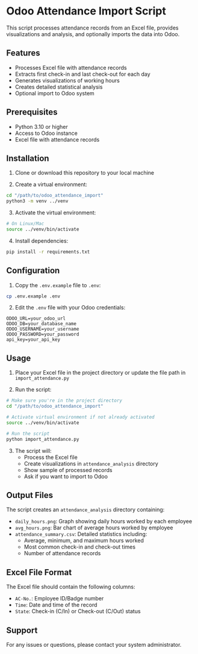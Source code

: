 # Odoo Attendance Import Script

This script processes attendance records from an Excel file, provides visualizations and analysis, and optionally imports the data into Odoo.

## Features

- Processes Excel file with attendance records
- Extracts first check-in and last check-out for each day
- Generates visualizations of working hours
- Creates detailed statistical analysis
- Optional import to Odoo system

## Prerequisites

- Python 3.10 or higher
- Access to Odoo instance
- Excel file with attendance records

## Installation

1. Clone or download this repository to your local machine

2. Create a virtual environment:
```bash
cd "/path/to/odoo_attendance_import"
python3 -m venv ../venv
```

3. Activate the virtual environment:
```bash
# On Linux/Mac
source ../venv/bin/activate
```

4. Install dependencies:
```bash
pip install -r requirements.txt
```

## Configuration

1. Copy the `.env.example` file to `.env`:
```bash
cp .env.example .env
```

2. Edit the `.env` file with your Odoo credentials:
```
ODOO_URL=your_odoo_url
ODOO_DB=your_database_name
ODOO_USERNAME=your_username
ODOO_PASSWORD=your_password
api_key=your_api_key
```

## Usage

1. Place your Excel file in the project directory or update the file path in `import_attendance.py`

2. Run the script:
```bash
# Make sure you're in the project directory
cd "/path/to/odoo_attendance_import"

# Activate virtual environment if not already activated
source ../venv/bin/activate

# Run the script
python import_attendance.py
```

3. The script will:
   - Process the Excel file
   - Create visualizations in `attendance_analysis` directory
   - Show sample of processed records
   - Ask if you want to import to Odoo

## Output Files

The script creates an `attendance_analysis` directory containing:

- `daily_hours.png`: Graph showing daily hours worked by each employee
- `avg_hours.png`: Bar chart of average hours worked by employee
- `attendance_summary.csv`: Detailed statistics including:
  - Average, minimum, and maximum hours worked
  - Most common check-in and check-out times
  - Number of attendance records

## Excel File Format

The Excel file should contain the following columns:
- `AC-No.`: Employee ID/Badge number
- `Time`: Date and time of the record
- `State`: Check-in (C/In) or Check-out (C/Out) status

## Support

For any issues or questions, please contact your system administrator.
